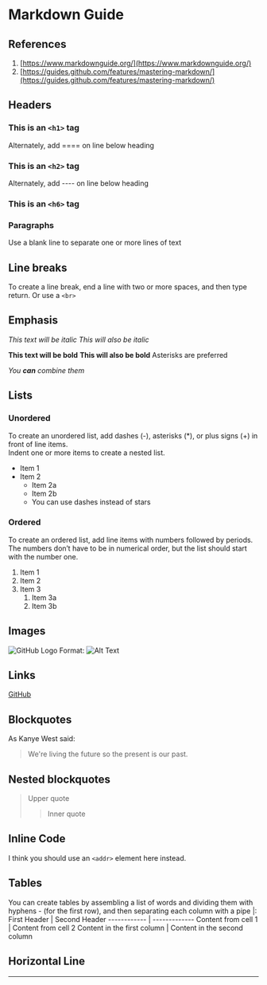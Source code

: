 # Markdown Guide

## References

1. [https://www.markdownguide.org/](https://www.markdownguide.org/)
2. [https://guides.github.com/features/mastering-markdown/](https://guides.github.com/features/mastering-markdown/)

## Headers

### This is an `<h1>` tag

Alternately, add ==== on line below heading

### This is an `<h2>` tag

Alternately, add ---- on line below heading

### This is an `<h6>` tag

### Paragraphs

Use a blank line to separate one or more lines of text

## Line breaks

To create a line break, end a line with two or more spaces, and then type return.
Or use a `<br>`

## Emphasis

_This text will be italic_
_This will also be italic_

**This text will be bold**
**This will also be bold**
Asterisks are preferred

_You **can** combine them_

## Lists

### Unordered

To create an unordered list, add dashes (-), asterisks (\*), or plus signs (+) in front of line items.  
Indent one or more items to create a nested list.

- Item 1
- Item 2
  - Item 2a
  - Item 2b
  - You can use dashes instead of stars

### Ordered

To create an ordered list, add line items with numbers followed by periods.  
The numbers don’t have to be in numerical order, but the list should start with the number one.

1. Item 1
1. Item 2
1. Item 3
   1. Item 3a
   1. Item 3b

## Images

![GitHub Logo](/images/logo.png)
Format: ![Alt Text](url)

## Links

[GitHub](http://github.com)

## Blockquotes

As Kanye West said:

> We're living the future so
> the present is our past.

## Nested blockquotes

> Upper quote
>
> > Inner quote

## Inline Code

I think you should use an
`<addr>` element here instead.

## Tables

You can create tables by assembling a list of words and dividing them with hyphens - (for the first row), and then separating each column with a pipe |:
First Header | Second Header
------------ | -------------
Content from cell 1 | Content from cell 2
Content in the first column | Content in the second column

## Horizontal Line

---
